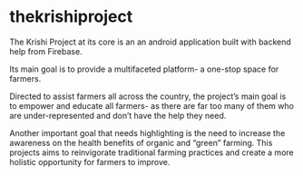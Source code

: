 # thekrishiproject
The Krishi Project at its core is an an android application built with backend help from Firebase.

Its main goal is to provide a multifaceted platform- a one-stop space for farmers.

Directed to assist farmers all across the country, the project’s main goal is to empower and educate all farmers- as there are far too many of them who are under-represented and don’t have the help they need. 

Another important goal that needs highlighting is the need to increase the awareness on the health benefits of organic and “green” farming. This projects aims to reinvigorate traditional farming practices and create a more holistic opportunity for farmers to improve. 

